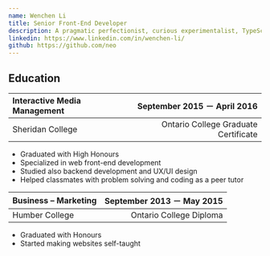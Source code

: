 ```yaml
---
name: Wenchen Li
title: Senior Front-End Developer
description: A pragmatic perfectionist, curious experimentalist, TypeScript gymnast and declarative programming enthusiast in Toronto, Canada
linkedin: https://www.linkedin.com/in/wenchen-li/
github: https://github.com/neo
---
```


## Education

| Interactive Media Management |         September 2015 － April 2016 |
| :--------------------------- | -----------------------------------: |
| Sheridan College             | Ontario College Graduate Certificate |

- Graduated with High Honours
- Specialized in web front-end development
- Studied also backend development and UX/UI design
- Helped classmates with problem solving and coding as a peer tutor

| Business – Marketing | September 2013 － May 2015 |
| :------------------- | -------------------------: |
| Humber College       |    Ontario College Diploma |

- Graduated with Honours
- Started making websites self-taught
